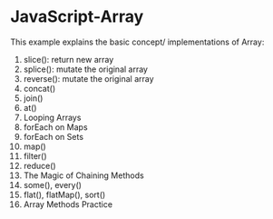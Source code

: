 # JavaScript-Array

This example explains the basic concept/ implementations of Array:

1.	slice(): return new array
2.	splice(): mutate the original array
3.	reverse(): mutate the original array
4.	concat()
5.	join()
6.	at()
7.	Looping Arrays
8.	forEach on Maps
9.	forEach on Sets
10.	map()
11.	filter()
12.	reduce()
13.	The Magic of Chaining Methods
14.	some(), every()
15.	flat(), flatMap(), sort()
16.	Array Methods Practice


